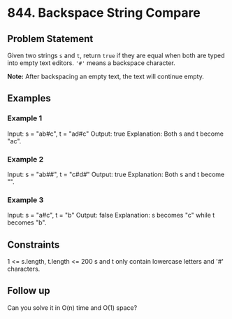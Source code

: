 # 844. Backspace String Compare

## Problem Statement
Given two strings `s` and `t`, return `true` if they are equal when both are typed into empty text editors. `'#'` means a backspace character.

**Note:** After backspacing an empty text, the text will continue empty.

## Examples

### Example 1

Input: s = "ab#c", t = "ad#c"
Output: true
Explanation: Both s and t become "ac".

### Example 2

Input: s = "ab##", t = "c#d#"
Output: true
Explanation: Both s and t become "".

### Example 3

Input: s = "a#c", t = "b"
Output: false
Explanation: s becomes "c" while t becomes "b".

## Constraints

1 <= s.length, t.length <= 200
s and t only contain lowercase letters and '#' characters.

## Follow up

Can you solve it in O(n) time and O(1) space?